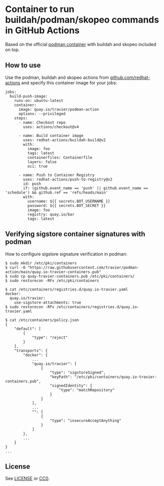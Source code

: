 # Container to run buildah/podman/skopeo commands in GitHub Actions

Based on the official [podman
container](https://quay.io/repository/podman/stable) with buildah and skopeo
included on top.

## How to use

Use the podman, buildah and skopeo actions from
[github.com/redhat-actions](https://github.com/redhat-actions) and specify this
container image for your jobs:

```
jobs:
  build-push-image:
    runs-on: ubuntu-latest
    container:
      image: quay.io/travier/podman-action
      options: --privileged
    steps:
      - name: Checkout repo
        uses: actions/checkout@v4

      - name: Build container image
        uses: redhat-actions/buildah-build@v2
        with:
          image: foo
          tags: latest
          containerfiles: Containerfile
          layers: false
          oci: true

      - name: Push to Container Registry
        uses: redhat-actions/push-to-registry@v2
        id: push
        if: (github.event_name == 'push' || github.event_name == 'schedule') && github.ref == 'refs/heads/main'
        with:
          username: ${{ secrets.BOT_USERNAME }}
          password: ${{ secrets.BOT_SECRET }}
          image: foo
          registry: quay.io/bar
          tags: latest
```

## Verifying sigstore container signatures with podman

How to configure sigstore signature verification in podman:

```
$ sudo mkdir /etc/pki/containers
$ curl -O "https://raw.githubusercontent.com/travier/podman-action/main/quay.io-travier-containers.pub"
$ sudo cp quay-travier-containers.pub /etc/pki/containers/
$ sudo restorecon -RFv /etc/pki/containers

$ cat /etc/containers/registries.d/quay.io-travier.yaml
docker:
  quay.io/travier:
    use-sigstore-attachments: true
$ sudo restorecon -RFv /etc/containers/registries.d/quay.io-travier.yaml

$ cat /etc/containers/policy.json
{
    "default": [
        {
            "type": "reject"
        }
    ],
    "transports": {
        "docker": {
            ...
            "quay.io/travier": [
                {
                    "type": "sigstoreSigned",
                    "keyPath": "/etc/pki/containers/quay.io-travier-containers.pub",
                    "signedIdentity": {
                        "type": "matchRepository"
                    }
                }
            ],
            ...
            "": [
                {
                    "type": "insecureAcceptAnything"
                }
            ]
        },
        ...
    }
}
...
```

## License

See [LICENSE](LICENSE) or [CC0](https://creativecommons.org/public-domain/cc0/).
